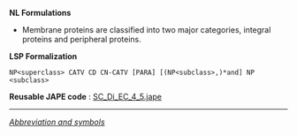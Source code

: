 __NL Formulations__ 



* Membrane proteins are classified into two major categories, integral proteins and peripheral proteins.


  

__LSP Formalization__ 




```
NP<superclass> CATV CD CN-CATV [PARA] [(NP<subclass>,)*and] NP <subclass>

```


__Reusable JAPE code__ 
 :
 [SC\_Di\_EC\_4\_5.jape](../public/images/2/2e/SC_Di_EC_4_5.jape "SC Di EC 4 5.jape") 





---



_[Abbreviation and symbols](../../Community/LSPSymbols "Community:LSPSymbols")_
